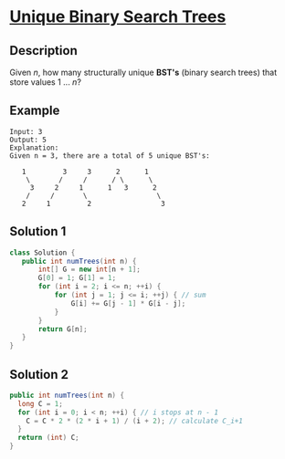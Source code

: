 # [Unique Binary Search Trees](https://leetcode.com/problems/unique-binary-search-trees/)

## Description

Given *n*, how many structurally unique **BST's** (binary search trees) that store values 1 ... *n*?

## Example

```
Input: 3
Output: 5
Explanation:
Given n = 3, there are a total of 5 unique BST's:

   1         3     3      2      1
    \       /     /      / \      \
     3     2     1      1   3      2
    /     /       \                 \
   2     1         2                 3
```

## Solution 1

```java
class Solution {
   public int numTrees(int n) {
       int[] G = new int[n + 1];
       G[0] = 1; G[1] = 1;
       for (int i = 2; i <= n; ++i) {
           for (int j = 1; j <= i; ++j) { // sum
               G[i] += G[j - 1] * G[i - j];
           }
       }
       return G[n];
   }
}
```

## Solution 2

```java
public int numTrees(int n) {
  long C = 1;
  for (int i = 0; i < n; ++i) { // i stops at n - 1
    C = C * 2 * (2 * i + 1) / (i + 2); // calculate C_i+1
  }
  return (int) C;
}
```